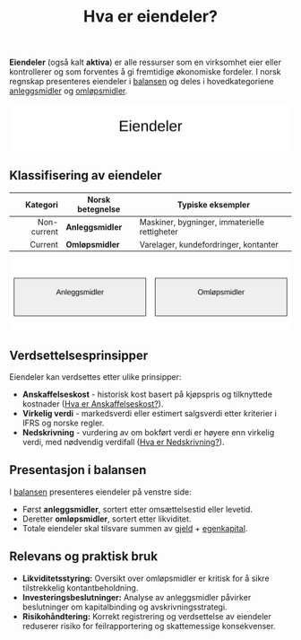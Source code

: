 ﻿---
title: "Hva er eiendeler?"
seoTitle: "Hva er eiendeler?"
description: 'Eiendeler (aktiva) er ressurser virksomheten eier eller kontrollerer som gir fremtidige økonomiske fordeler, presentert i balansen.'
summary: 'Kort om eiendeler i regnskap: definisjon, klassifisering i anleggsmidler og omløpsmidler, verdsettelse og presentasjon i balansen.'
---

**Eiendeler** (også kalt **aktiva**) er alle ressurser som en virksomhet eier eller kontrollerer og som forventes å gi fremtidige økonomiske fordeler. I norsk regnskap presenteres eiendeler i [balansen](/blogs/regnskap/hva-er-balanse "Hva er Balanse i Regnskap? Oppbygging og Analyse") og deles i hovedkategoriene [anleggsmidler](/blogs/regnskap/hva-er-anleggsmidler "Hva er Anleggsmidler? Komplett Guide til Faste Eiendeler") og [omløpsmidler](/blogs/regnskap/hva-er-omlopsmiddel "Hva er Omløpsmidler? Komplett Guide til Kortsiktige Eiendeler i Regnskap").

![Eiendeler](hva-er-eiendeler-image.svg)

## Klassifisering av eiendeler

| Kategori       | Norsk betegnelse    | Typiske eksempler                             |
|---------------:|---------------------|-----------------------------------------------|
| Non-current    | **Anleggsmidler**   | Maskiner, bygninger, immaterielle rettigheter |
| Current        | **Omløpsmidler**    | Varelager, kundefordringer, kontanter         |

![Klassifisering av eiendeler](klassifisering-eiendeler.svg)

## Verdsettelsesprinsipper

Eiendeler kan verdsettes etter ulike prinsipper:

* **Anskaffelseskost** - historisk kost basert på kjøpspris og tilknyttede kostnader ([Hva er Anskaffelseskost?](/blogs/regnskap/hva-er-anskaffelseskost "Hva er Anskaffelseskost? Beregning, Komponenter og Regnskapsføring")).
* **Virkelig verdi** - markedsverdi eller estimert salgsverdi etter kriterier i IFRS og norske regler.
* **Nedskrivning** - vurdering av om bokført verdi er høyere enn virkelig verdi, med nødvendig verdifall ([Hva er Nedskrivning?](/blogs/regnskap/hva-er-nedskrivning "Hva er Nedskrivning? Prosess og Regnskapsføring")).

## Presentasjon i balansen

I [balansen](/blogs/regnskap/hva-er-balanse "Hva er Balanse i Regnskap? Oppbygging og Analyse") presenteres eiendeler på venstre side:

* Først **anleggsmidler**, sortert etter omsættelsestid eller levetid.
* Deretter **omløpsmidler**, sortert etter likviditet.
* Totale eiendeler skal tilsvare summen av [gjeld](/blogs/regnskap/hva-er-gjeld "Hva er Gjeld? Typer og Regnskapsføring") + [egenkapital](/blogs/regnskap/hva-er-egenkapital "Hva er Egenkapital? Komplett Guide").

## Relevans og praktisk bruk

* **Likviditetsstyring:** Oversikt over omløpsmidler er kritisk for å sikre tilstrekkelig kontantbeholdning.
* **Investeringsbeslutninger:** Analyse av anleggsmidler påvirker beslutninger om kapitalbinding og avskrivningsstrategi.
* **Risikohåndtering:** Korrekt registrering og verdsettelse av eiendeler reduserer risiko for feilrapportering og skattemessige konsekvenser.











